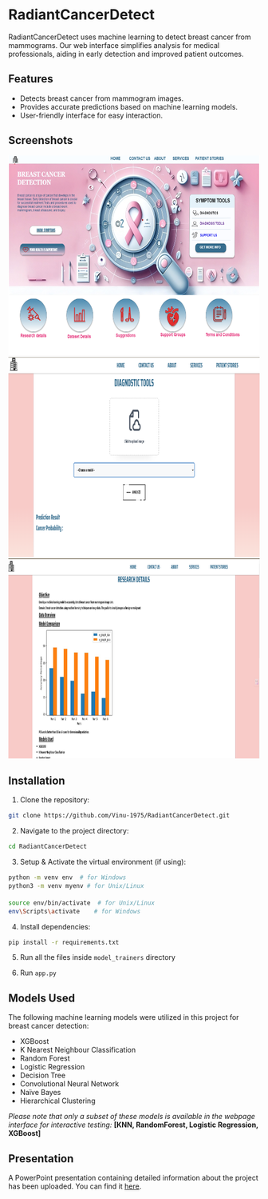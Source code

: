 # RadiantCancerDetect
RadiantCancerDetect uses machine learning to detect breast cancer from mammograms. Our web interface simplifies analysis for medical professionals, aiding in early detection and improved patient outcomes.

## Features
- Detects breast cancer from mammogram images.
- Provides accurate predictions based on machine learning models.
- User-friendly interface for easy interaction.

## Screenshots

<img src="Screenshots/homepage.png" alt="Results" width="700" height="400">
<img src="Screenshots/diagnosticTools.png" alt="Results" width="700" height="400">
<img src="Screenshots/researchDetailsTab.png" alt="Results" width="700" height="400">

## Installation

1. Clone the repository:
```bash
git clone https://github.com/Vinu-1975/RadiantCancerDetect.git
```
2. Navigate to the project directory:
```bash
cd RadiantCancerDetect
```
3. Setup & Activate the virtual environment (if using):
```bash
python -m venv env  # for Windows
python3 -m venv myenv # for Unix/Linux

source env/bin/activate  # for Unix/Linux
env\Scripts\activate    # for Windows
```
4. Install dependencies:
```bash
pip install -r requirements.txt
```
5. Run all the files inside `model_trainers` directory

6. Run `app.py`

## Models Used
The following machine learning models were utilized in this project for breast cancer detection:

- XGBoost
- K Nearest Neighbour Classification
- Random Forest
- Logistic Regression
- Decision Tree
- Convolutional Neural Network
- Naïve Bayes
- Hierarchical Clustering

*Please note that only a subset of these models is available in the webpage interface for interactive testing:* **[KNN, RandomForest, Logistic Regression, XGBoost]**

## Presentation
A PowerPoint presentation containing detailed information about the project has been uploaded. You can find it [here](https://github.com/Vinu-1975/RadiantCancerDetect/blob/main/ProjectDetails.pptx).



